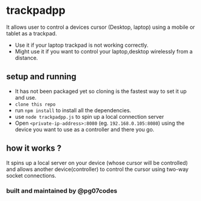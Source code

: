# trackpadpp    

It allows user to control a devices cursor (Desktop, laptop) using a mobile or tablet as a trackpad.

- Use it if your laptop trackpad is not working correctly.
- Might use it if you want to control your laptop,desktop wirelessly from a distance.


## setup and running
- It has not been packaged yet so cloning is the fastest way to set it up and use.
- `clone this repo`
- run `npm install` to install all the dependencies.
- use `node trackpadpp.js` to spin up a local connection server
- Open `<private-ip-address>:8080` (eg. `192.168.0.105:8080`) using the device you want to use as a controller and there you go.
  
  
## how it works ?

It spins up a local server on your device (whose cursor will be controlled) and allows another device(controller) to control the cursor using two-way socket connections.

### built and maintained by @pg07codes
